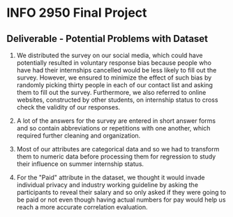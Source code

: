 # INFO 2950 Final Project
## Deliverable - Potential Problems with Dataset

1. We distributed the survey on our social media, which could have potentially resulted in voluntary response bias because people who have had their internships cancelled would be less likely to fill out the survey. However, we ensured to minimize the effect of such bias by randomly picking thirty people in each of our contact list and asking them to fill out the survey. Furthermore, we also referred to online websites, constructed by other students, on internship status to cross check the validity of our responses.

2. A lot of the answers for the survey are entered in short answer forms and so contain abbreviations or repetitions with one another, which required further cleaning and organization.

3. Most of our attributes are categorical data and so we had to transform them to numeric data before processing them for regression  to study their influence on summer internship status.

4. For the "Paid" attribute in the dataset, we thought it would invade individual privacy and industry working guideline by asking the participants to reveal their salary and so only asked if they were going to be paid or not even though having actual numbers for pay would help us reach a more accurate correlation evaluation.
